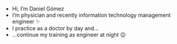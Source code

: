 - Hi, I’m Daniel Gómez
- I’m physician and recently information technology management engineer ✨
- I practice as a doctor by day and...
- ...continue my training as engineer at night 😉
